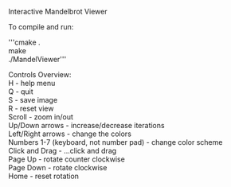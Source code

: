 Interactive Mandelbrot Viewer  
  
  
To compile and run:  
  
'''cmake .  
make  
./MandelViewer'''  
  
  
Controls Overview:  
H - help menu  
Q - quit  
S - save image  
R - reset view  
Scroll - zoom in/out  
Up/Down arrows - increase/decrease iterations  
Left/Right arrows - change the colors  
Numbers 1-7 (keyboard, not number pad) - change color scheme  
Click and Drag - ...click and drag  
Page Up - rotate counter clockwise  
Page Down - rotate clockwise  
Home - reset rotation  
